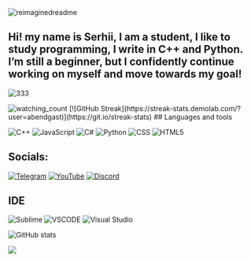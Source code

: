 

<img src="https://myreadme.vercel.app/api/embed/abendgast?panels=userstatistics,toprepositories,toplanguages,commitgraph" alt="reimaginedreadme" />

 ## Hi! my name is Serhii, I am a student, I like to study programming, I write in C++ and Python. I’m still a beginner, but I confidently continue working on myself and move towards my goal!
![333](https://github-profile-summary-cards.vercel.app/api/cards/profile-details?username=abendgast&theme=2077) 

<img src="https://widgetbite.com/stats/abendgast" alt="watching_count" />
[![GitHub Streak](https://streak-stats.demolab.com/?user=abendgast)](https://git.io/streak-stats)
## Languages and tools

![C++](https://img.shields.io/badge/C%2B%2B-00599C?style=for-the-badge&logo=c%2B%2B&logoColor=white)
![JavaScript](https://img.shields.io/badge/JavaScript-323330?style=for-the-badge&logo=javascript&logoColor=F7DF1E)
![C#](https://img.shields.io/badge/C%23-239120?style=for-the-badge&logo=c-sharp&logoColor=white)
![Python](https://img.shields.io/badge/Python-FFD43B?style=for-the-badge&logo=python&logoColor=blue)
![CSS](https://img.shields.io/badge/CSS3-1572B6?style=for-the-badge&logo=css3&logoColor=white)
![HTML5](https://img.shields.io/badge/HTML5-E34F26?style=for-the-badge&logo=html5&logoColor=white)


## Socials:

[![Telegram](https://img.shields.io/badge/Telegram-2CA5E0?style=for-the-badge&logo=telegram&logoColor=white)](https://t.me/username_736)
[![YouTube](https://img.shields.io/badge/YouTube-FF0000?style=for-the-badge&logo=youtube&logoColor=white)](https://www.youtube.com/channel/UCNZdG9USQcX4sfVs5OuwjRQ)
[![Discord](https://img.shields.io/badge/Discord-5865F2?style=for-the-badge&logo=discord&logoColor=white)](https://discord.com/channels/@me/897225470192521266)

## IDE

![Sublime](https://img.shields.io/badge/sublime_text-%23575757.svg?&style=for-the-badge&logo=sublime-text&logoColor=important)
![VSCODE](https://img.shields.io/badge/VSCode-0078D4?style=for-the-badge&logo=visual%20studio%20code&logoColor=white)
![Visual Studio](https://img.shields.io/badge/Visual_Studio-5C2D91?style=for-the-badge&logo=visual%20studio&logoColor=white)

![GitHub stats](https://github-readme-stats.vercel.app/api?username=abendgast&show_icons=true&theme=radical)

<img src="https://github-profile-trophy.vercel.app/?username=abendgast&theme=juicyfresh&no-bg=true" />	
